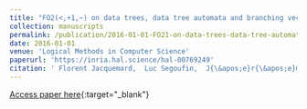 ```yaml
---
title: "FO2(<,+1,~) on data trees, data tree automata and branching vector addition systems."
collection: manuscripts
permalink: /publication/2016-01-01-FO21-on-data-trees-data-tree-automata-and-branching-vector-addition-systems
date: 2016-01-01
venue: 'Logical Methods in Computer Science'
paperurl: 'https://inria.hal.science/hal-00769249'
citation: ' Florent Jacquemard,  Luc Segoufin,  J{\&apos;e}r{\&apos;e}mie Dimino, &quot;FO2(<,+1,~) on data trees, data tree automata and branching vector addition systems..&quot; Logical Methods in Computer Science, 2016.'
---
```

[Access paper here](https://inria.hal.science/hal-00769249){:target="_blank"}

